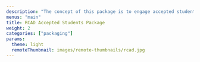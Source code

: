 ```yaml
---
description: "The concept of this package is to engage accepted students to share their acceptance via social media and connect with each other with hashtags such as #ringlingbound. The class of 2019's package will be include the acceptance letter, a sketchbook, lanyard, booklet, and buttons. Instead of sending only a letter to accepted students, Ringling College sends an entire acceptance package to every student who is accepted."
menus: "main"
title: RCAD Accepted Students Package
weight: 2
categories: ["packaging"]
params:
  theme: light
  remoteThumbnail: images/remote-thumbnails/rcad.jpg
---
```

